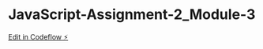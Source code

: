 # JavaScript-Assignment-2_Module-3

[Edit in Codeflow ⚡️](https://stackblitz.com/~/github.com/niksh2511/JavaScript-Assignment-2_Module-3)
